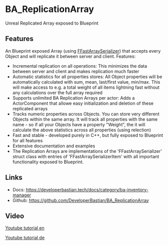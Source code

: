 # BA_ReplicationArray
Unreal Replicated Array exposed to Blueprint


## Features
An Blueprint exposed Array (using [FFastArraySerializer](https://docs.unrealengine.com/4.27/en-US/API/Runtime/Engine/Engine/FFastArraySerializer/)) that accepts every Object and will replicate it between server and client.
Features:
-	Incremental replication on all operations: This minimizes the data between server and client and makes replication much faster
-	Automatic statistics for all properties stores: All Object properties will be automatically calculated with sum, mean, last/first value, min/max. This will make access to e.g. a total weight of all items lightning fast without any calculations over the full array required
-	Supports unlimited BA Replication Arrays per actor: Adds a ActorComponent that allowe easy initialization and deletion of these replicated arrays
-	Tracks numeric properties across Objects. You can store very different Objects within the same array. It will track all properties with the same name - so if all your Objects have a property "Weight", the it will calculate the above statistics across all properties (using relection)
-	Fast and stable - developed purely in C++, but fully exposed to Blueprint for all features
-	Extensive documentation and examples
-	The Replication Arrays are implementations of the 'FFastArraySerializer' struct class with entries of 'FFastArraySerializerItem' with all important functionality exposed to Blueprint.

## Links
-	Docs: https://developerbastian.tech/docs/category/ba-inventory-manager
-	Github: https://github.com/DeveloperBastian/BA_ReplicationArray

## Video ##

[Youtube tutorial en](https://youtu.be/rrGx6bwwM6U)

[Youtube tutorial de](https://youtu.be/pqe5AiD4tO8)